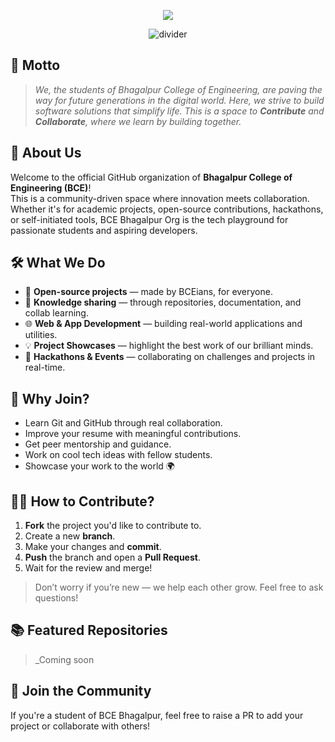 <p align="center">
  <a href="https://github.com/DenverCoder1/readme-typing-svg">
    <img src="https://readme-typing-svg.demolab.com/?lines=BCE%20Bhagalpur%20Github%20Organisation;&font=Fira%20Code&center=true&width=440&height=45&color=7ef75c&vCenter=true&pause=30&size=22" />
  </a>
</p>

<p align="center">
  <img src="https://i.postimg.cc/qBZBFgXZ/203-2033269-decorative-line-dividers-hd-png-download-removebg-preview-1.png" alt="divider" />
</p>


## 🌟 Motto
> *We, the students of Bhagalpur College of Engineering, are paving the way for future generations in the digital world. Here, we strive to build software solutions that simplify life. This is a space to **Contribute** and **Collaborate**, where we learn by building together.*



## 🚀 About Us

Welcome to the official GitHub organization of **Bhagalpur College of Engineering (BCE)**!  
This is a community-driven space where innovation meets collaboration. Whether it's for academic projects, open-source contributions, hackathons, or self-initiated tools, BCE Bhagalpur Org is the tech playground for passionate students and aspiring developers.



## 🛠 What We Do

- 🔧 **Open-source projects** — made by BCEians, for everyone.
- 🧠 **Knowledge sharing** — through repositories, documentation, and collab learning.
- 🌐 **Web & App Development** — building real-world applications and utilities.
- 💡 **Project Showcases** — highlight the best work of our brilliant minds.
- 🤝 **Hackathons & Events** — collaborating on challenges and projects in real-time.


## 📌 Why Join?

- Learn Git and GitHub through real collaboration.
- Improve your resume with meaningful contributions.
- Get peer mentorship and guidance.
- Work on cool tech ideas with fellow students.
- Showcase your work to the world 🌍


## 🧑‍💻 How to Contribute?

1. **Fork** the project you'd like to contribute to.
2. Create a new **branch**.
3. Make your changes and **commit**.
4. **Push** the branch and open a **Pull Request**.
5. Wait for the review and merge!

> Don’t worry if you’re new — we help each other grow. Feel free to ask questions!


## 📚 Featured Repositories

> _Coming soon

## 🙌 Join the Community

If you're a student of BCE Bhagalpur, feel free to raise a PR to add your project or collaborate with others!
